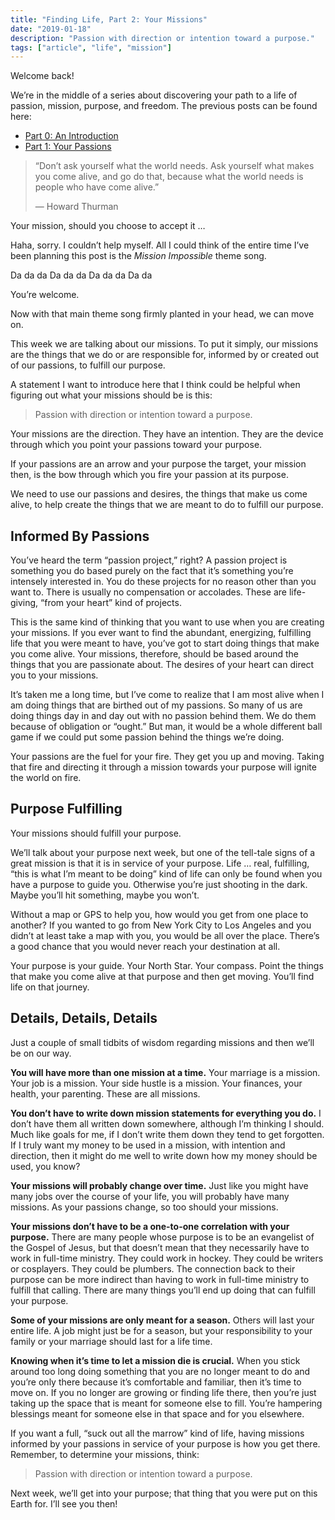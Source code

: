 ```yaml
---
title: "Finding Life, Part 2: Your Missions"
date: "2019-01-18"
description: "Passion with direction or intention toward a purpose."
tags: ["article", "life", "mission"]
---
```


Welcome back!

We’re in the middle of a series about discovering your path to a life of passion, mission, purpose, and freedom. The previous posts can be found here:

- [Part 0: An Introduction](https://medium.com/@richarddubay/finding-life-part-0-an-introduction-cf2f04138cb1)
- [Part 1: Your Passions](https://medium.com/@richarddubay/finding-life-part-1-your-passions-44143d18f42c)

> “Don’t ask yourself what the world needs. Ask yourself what makes you come alive, and go do that, because what the world needs is people who have come alive.”
>
> — Howard Thurman

Your mission, should you choose to accept it …

Haha, sorry. I couldn’t help myself. All I could think of the entire time I’ve been planning this post is the _Mission Impossible_ theme song.

Da da da
Da da da
Da da da
Da da

You’re welcome.

Now with that main theme song firmly planted in your head, we can move on.

This week we are talking about our missions. To put it simply, our missions are the things that we do or are responsible for, informed by or created out of our passions, to fulfill our purpose.

A statement I want to introduce here that I think could be helpful when figuring out what your missions should be is this:

> Passion with direction or intention toward a purpose.

Your missions are the direction. They have an intention. They are the device through which you point your passions toward your purpose.

If your passions are an arrow and your purpose the target, your mission then, is the bow through which you fire your passion at its purpose.

We need to use our passions and desires, the things that make us come alive, to help create the things that we are meant to do to fulfill our purpose.

## Informed By Passions

You’ve heard the term “passion project,” right? A passion project is something you do based purely on the fact that it’s something you’re intensely interested in. You do these projects for no reason other than you want to. There is usually no compensation or accolades. These are life-giving, “from your heart” kind of projects.

This is the same kind of thinking that you want to use when you are creating your missions. If you ever want to find the abundant, energizing, fulfilling life that you were meant to have, you’ve got to start doing things that make you come alive. Your missions, therefore, should be based around the things that you are passionate about. The desires of your heart can direct you to your missions.

It’s taken me a long time, but I’ve come to realize that I am most alive when I am doing things that are birthed out of my passions. So many of us are doing things day in and day out with no passion behind them. We do them because of obligation or “ought.” But man, it would be a whole different ball game if we could put some passion behind the things we’re doing.

Your passions are the fuel for your fire. They get you up and moving. Taking that fire and directing it through a mission towards your purpose will ignite the world on fire.

## Purpose Fulfilling

Your missions should fulfill your purpose.

We’ll talk about your purpose next week, but one of the tell-tale signs of a great mission is that it is in service of your purpose. Life … real, fulfilling, “this is what I’m meant to be doing” kind of life can only be found when you have a purpose to guide you. Otherwise you’re just shooting in the dark. Maybe you’ll hit something, maybe you won’t.

Without a map or GPS to help you, how would you get from one place to another? If you wanted to go from New York City to Los Angeles and you didn’t at least take a map with you, you would be all over the place. There’s a good chance that you would never reach your destination at all.

Your purpose is your guide. Your North Star. Your compass. Point the things that make you come alive at that purpose and then get moving. You’ll find life on that journey.

## Details, Details, Details

Just a couple of small tidbits of wisdom regarding missions and then we’ll be on our way.

**You will have more than one mission at a time.** Your marriage is a mission. Your job is a mission. Your side hustle is a mission. Your finances, your health, your parenting. These are all missions.

**You don’t have to write down mission statements for everything you do.** I don’t have them all written down somewhere, although I’m thinking I should. Much like goals for me, if I don’t write them down they tend to get forgotten. If I truly want my money to be used in a mission, with intention and direction, then it might do me well to write down how my money should be used, you know?

**Your missions will probably change over time.** Just like you might have many jobs over the course of your life, you will probably have many missions. As your passions change, so too should your missions.

**Your missions don’t have to be a one-to-one correlation with your purpose.** There are many people whose purpose is to be an evangelist of the Gospel of Jesus, but that doesn’t mean that they necessarily have to work in full-time ministry. They could work in hockey. They could be writers or cosplayers. They could be plumbers. The connection back to their purpose can be more indirect than having to work in full-time ministry to fulfill that calling. There are many things you’ll end up doing that can fulfill your purpose.

**Some of your missions are only meant for a season.** Others will last your entire life. A job might just be for a season, but your responsibility to your family or your marriage should last for a life time.

**Knowing when it’s time to let a mission die is crucial.** When you stick around too long doing something that you are no longer meant to do and you’re only there because it’s comfortable and familiar, then it’s time to move on. If you no longer are growing or finding life there, then you’re just taking up the space that is meant for someone else to fill. You’re hampering blessings meant for someone else in that space and for you elsewhere.

If you want a full, “suck out all the marrow” kind of life, having missions informed by your passions in service of your purpose is how you get there. Remember, to determine your missions, think:

> Passion with direction or intention toward a purpose.

Next week, we’ll get into your purpose; that thing that you were put on this Earth for. I’ll see you then!

